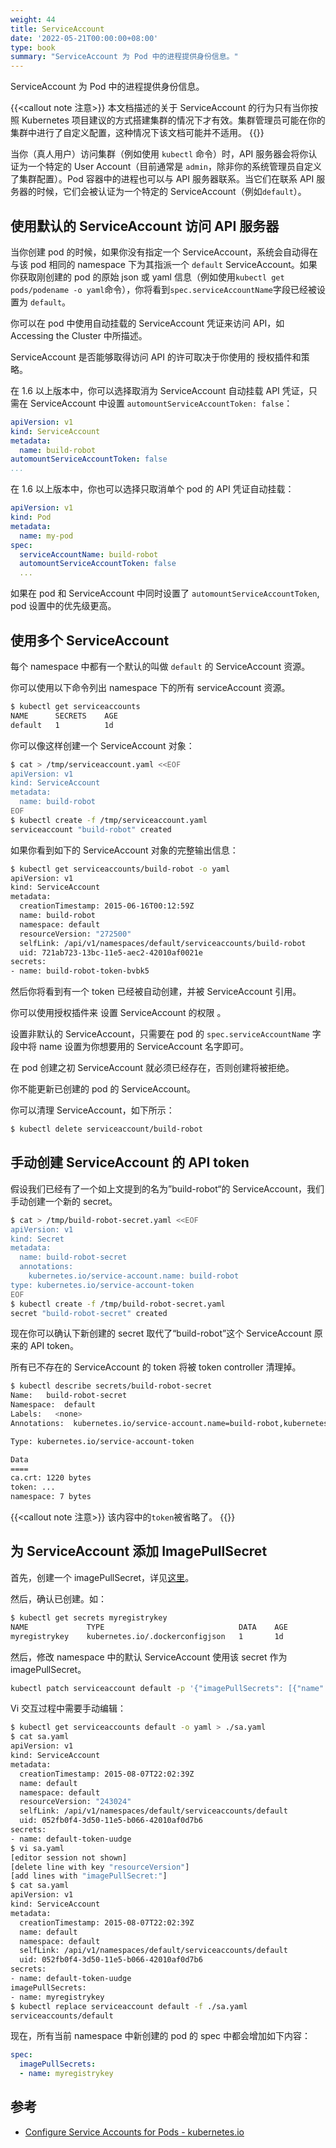 ```yaml
---
weight: 44
title: ServiceAccount
date: '2022-05-21T00:00:00+08:00'
type: book
summary: "ServiceAccount 为 Pod 中的进程提供身份信息。"
---
```


ServiceAccount 为 Pod 中的进程提供身份信息。

{{<callout note 注意>}}
本文档描述的关于 ServiceAccount 的行为只有当你按照 Kubernetes 项目建议的方式搭建集群的情况下才有效。集群管理员可能在你的集群中进行了自定义配置，这种情况下该文档可能并不适用。
{{</callout>}}

当你（真人用户）访问集群（例如使用 `kubectl` 命令）时，API 服务器会将你认证为一个特定的 User Account（目前通常是 `admin`，除非你的系统管理员自定义了集群配置）。Pod 容器中的进程也可以与 API 服务器联系。当它们在联系 API 服务器的时候，它们会被认证为一个特定的 ServiceAccount（例如`default`）。

## 使用默认的 ServiceAccount 访问 API 服务器

当你创建 pod 的时候，如果你没有指定一个 ServiceAccount，系统会自动得在与该 pod 相同的 namespace 下为其指派一个 `default` ServiceAccount。如果你获取刚创建的 pod 的原始 json 或 yaml 信息（例如使用`kubectl get pods/podename -o yaml`命令），你将看到`spec.serviceAccountName`字段已经被设置为 `default`。

你可以在 pod 中使用自动挂载的 ServiceAccount 凭证来访问 API，如 Accessing the Cluster 中所描述。

ServiceAccount 是否能够取得访问 API 的许可取决于你使用的 授权插件和策略。

在 1.6 以上版本中，你可以选择取消为 ServiceAccount 自动挂载 API 凭证，只需在 ServiceAccount 中设置 `automountServiceAccountToken: false`：

```yaml
apiVersion: v1
kind: ServiceAccount
metadata:
  name: build-robot
automountServiceAccountToken: false
...
```

在 1.6 以上版本中，你也可以选择只取消单个 pod 的 API 凭证自动挂载：

```yaml
apiVersion: v1
kind: Pod
metadata:
  name: my-pod
spec:
  serviceAccountName: build-robot
  automountServiceAccountToken: false
  ...
```

如果在 pod 和 ServiceAccount 中同时设置了 `automountServiceAccountToken`, pod 设置中的优先级更高。

## 使用多个 ServiceAccount

每个 namespace 中都有一个默认的叫做 `default` 的 ServiceAccount 资源。

你可以使用以下命令列出 namespace 下的所有 serviceAccount 资源。

```bash
$ kubectl get serviceaccounts
NAME      SECRETS    AGE
default   1          1d
```

你可以像这样创建一个 ServiceAccount 对象：

```bash
$ cat > /tmp/serviceaccount.yaml <<EOF
apiVersion: v1
kind: ServiceAccount
metadata:
  name: build-robot
EOF
$ kubectl create -f /tmp/serviceaccount.yaml
serviceaccount "build-robot" created
```

如果你看到如下的 ServiceAccount 对象的完整输出信息：

```bash
$ kubectl get serviceaccounts/build-robot -o yaml
apiVersion: v1
kind: ServiceAccount
metadata:
  creationTimestamp: 2015-06-16T00:12:59Z
  name: build-robot
  namespace: default
  resourceVersion: "272500"
  selfLink: /api/v1/namespaces/default/serviceaccounts/build-robot
  uid: 721ab723-13bc-11e5-aec2-42010af0021e
secrets:
- name: build-robot-token-bvbk5
```

然后你将看到有一个 token 已经被自动创建，并被 ServiceAccount 引用。

你可以使用授权插件来 设置 ServiceAccount 的权限 。

设置非默认的 ServiceAccount，只需要在 pod 的 `spec.serviceAccountName` 字段中将 name 设置为你想要用的 ServiceAccount 名字即可。

在 pod 创建之初 ServiceAccount 就必须已经存在，否则创建将被拒绝。

你不能更新已创建的 pod 的 ServiceAccount。

你可以清理 ServiceAccount，如下所示：

```bash
$ kubectl delete serviceaccount/build-robot
```

## 手动创建 ServiceAccount 的 API token

假设我们已经有了一个如上文提到的名为”build-robot“的 ServiceAccount，我们手动创建一个新的 secret。

```bash
$ cat > /tmp/build-robot-secret.yaml <<EOF
apiVersion: v1
kind: Secret
metadata:
  name: build-robot-secret
  annotations:
    kubernetes.io/service-account.name: build-robot
type: kubernetes.io/service-account-token
EOF
$ kubectl create -f /tmp/build-robot-secret.yaml
secret "build-robot-secret" created
```

现在你可以确认下新创建的 secret 取代了“build-robot”这个 ServiceAccount 原来的 API token。

所有已不存在的 ServiceAccount 的 token 将被 token controller 清理掉。

```bash
$ kubectl describe secrets/build-robot-secret
Name:   build-robot-secret
Namespace:  default
Labels:   <none>
Annotations:  kubernetes.io/service-account.name=build-robot,kubernetes.io/service-account.uid=870ef2a5-35cf-11e5-8d06-005056b45392

Type: kubernetes.io/service-account-token

Data
====
ca.crt: 1220 bytes
token: ...
namespace: 7 bytes
```

{{<callout note 注意>}}
该内容中的`token`被省略了。
{{</callout>}}

## 为 ServiceAccount 添加 ImagePullSecret

首先，创建一个 imagePullSecret，详见[这里](https://kubernetes.io/docs/concepts/containers/images/#specifying-imagepullsecrets-on-a-pod)。

然后，确认已创建。如：

```bash
$ kubectl get secrets myregistrykey
NAME             TYPE                              DATA    AGE
myregistrykey    kubernetes.io/.dockerconfigjson   1       1d
```

然后，修改 namespace 中的默认 ServiceAccount 使用该 secret 作为 imagePullSecret。

```bash
kubectl patch serviceaccount default -p '{"imagePullSecrets": [{"name": "myregistrykey"}]}'
```

Vi 交互过程中需要手动编辑：

```bash
$ kubectl get serviceaccounts default -o yaml > ./sa.yaml
$ cat sa.yaml
apiVersion: v1
kind: ServiceAccount
metadata:
  creationTimestamp: 2015-08-07T22:02:39Z
  name: default
  namespace: default
  resourceVersion: "243024"
  selfLink: /api/v1/namespaces/default/serviceaccounts/default
  uid: 052fb0f4-3d50-11e5-b066-42010af0d7b6
secrets:
- name: default-token-uudge
$ vi sa.yaml
[editor session not shown]
[delete line with key "resourceVersion"]
[add lines with "imagePullSecret:"]
$ cat sa.yaml
apiVersion: v1
kind: ServiceAccount
metadata:
  creationTimestamp: 2015-08-07T22:02:39Z
  name: default
  namespace: default
  selfLink: /api/v1/namespaces/default/serviceaccounts/default
  uid: 052fb0f4-3d50-11e5-b066-42010af0d7b6
secrets:
- name: default-token-uudge
imagePullSecrets:
- name: myregistrykey
$ kubectl replace serviceaccount default -f ./sa.yaml
serviceaccounts/default
```

现在，所有当前 namespace 中新创建的 pod 的 spec 中都会增加如下内容：

```yaml
spec:
  imagePullSecrets:
  - name: myregistrykey
```

## 参考

- [Configure Service Accounts for Pods - kubernetes.io](https://kubernetes.io/docs/tasks/configure-pod-container/configure-service-account/)
